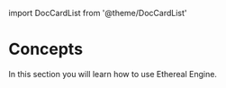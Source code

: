 import DocCardList from '@theme/DocCardList'

# Concepts 
In this section you will learn how to use Ethereal Engine.  

<DocCardList />
